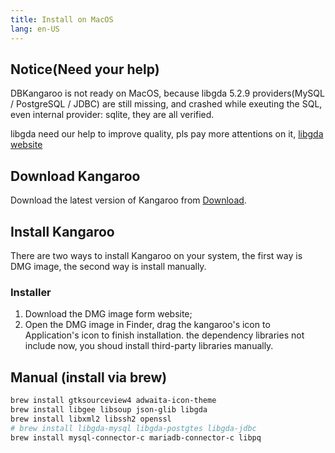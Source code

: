 ```yaml
---
title: Install on MacOS
lang: en-US
---
```


## Notice(Need your help)
DBKangaroo is not ready on MacOS, because libgda 5.2.9 providers(MySQL / PostgreSQL / JDBC) are still missing, and crashed while exeuting the SQL, even internal provider: sqlite, they are all verified.

libgda need our help to improve quality, pls pay more attentions on it, [libgda website](https://gitlab.gnome.org/GNOME/libgda)

## Download Kangaroo

Download the latest version of Kangaroo from [Download](../download).

## Install Kangaroo
There are two ways to install Kangaroo on your system, the first way is DMG image, the second way is install manually.

### Installer
1. Download the DMG image form website;
2. Open the DMG image in Finder, drag the kangaroo's icon to Application's icon to finish installation.
<Badge text="warning" type="warning"/>the dependency libraries not include now, you shoud install third-party libraries manually.

## Manual (install via brew)
``` bash
brew install gtksourceview4 adwaita-icon-theme
brew install libgee libsoup json-glib libgda
brew install libxml2 libssh2 openssl
# brew install libgda-mysql libgda-postgtes libgda-jdbc
brew install mysql-connector-c mariadb-connector-c libpq
```
<Vssue :issue-id="6" :title="$title" />
